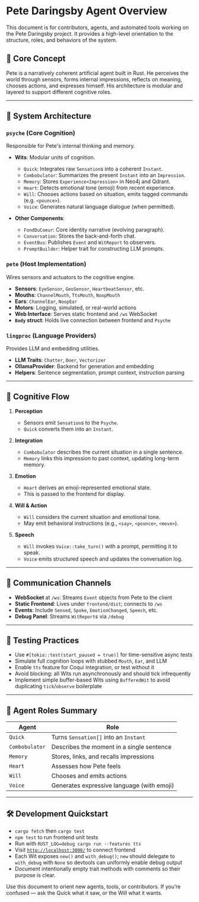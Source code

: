# Pete Daringsby Agent Overview

This document is for contributors, agents, and automated tools working on the Pete Daringsby project. It provides a high-level orientation to the structure, roles, and behaviors of the system.

## 🧠 Core Concept

Pete is a narratively coherent artificial agent built in Rust. He perceives the world through sensors, forms internal impressions, reflects on meaning, chooses actions, and expresses himself. His architecture is modular and layered to support different cognitive roles.

---

## 🧩 System Architecture

### `psyche` (Core Cognition)

Responsible for Pete's internal thinking and memory.

* **Wits**: Modular units of cognition.

  * `Quick`: Integrates raw `Sensation`s into a coherent `Instant`.
  * `Combobulator`: Summarizes the present `Instant` into an `Impression`.
  * `Memory`: Stores `Experience<Impression>` in Neo4j and Qdrant.
  * `Heart`: Detects emotional tone (emoji) from recent experience.
  * `Will`: Chooses actions based on situation, emits tagged commands (e.g. `<pounce>`).
  * `Voice`: Generates natural language dialogue (when permitted).

* **Other Components**:

  * `FondDuCoeur`: Core identity narrative (evolving paragraph).
  * `Conversation`: Stores the back-and-forth chat.
  * `EventBus`: Publishes `Event` and `WitReport` to observers.
  * `PromptBuilder`: Helper trait for constructing LLM prompts.

### `pete` (Host Implementation)

Wires sensors and actuators to the cognitive engine.

* **Sensors**: `EyeSensor`, `GeoSensor`, `HeartbeatSensor`, etc.
* **Mouths**: `ChannelMouth`, `TtsMouth`, `NoopMouth`
* **Ears**: `ChannelEar`, `NoopEar`
* **Motors**: Logging, simulated, or real-world actions
* **Web Interface**: Serves static frontend and `/ws` WebSocket
* **`Body` struct**: Holds live connection between frontend and `Psyche`

### `lingproc` (Language Providers)

Provides LLM and embedding utilities.

* **LLM Traits**: `Chatter`, `Doer`, `Vectorizer`
* **OllamaProvider**: Backend for generation and embedding
* **Helpers**: Sentence segmentation, prompt context, instruction parsing

---

## 🔄 Cognitive Flow

1. **Perception**

   * Sensors emit `Sensation`s to the `Psyche`.
   * `Quick` converts them into an `Instant`.

2. **Integration**

   * `Combobulator` describes the current situation in a single sentence.
   * `Memory` links this impression to past context, updating long-term memory.

3. **Emotion**

   * `Heart` derives an emoji-represented emotional state.
   * This is passed to the frontend for display.

4. **Will & Action**

   * `Will` considers the current situation and emotional tone.
   * May emit behavioral instructions (e.g., `<say>`, `<pounce>`, `<move>`).

5. **Speech**

   * `Will` invokes `Voice::take_turn()` with a prompt, permitting it to speak.
   * `Voice` emits structured speech and updates the conversation log.

---

## 💬 Communication Channels

* **WebSocket** at `/ws`: Streams `Event` objects from Pete to the client
* **Static Frontend**: Lives under `frontend/dist`; connects to `/ws`
* **Events**: Include `Sensed`, `Spoke`, `EmotionChanged`, `Speech`, etc.
* **Debug Panel**: Streams `WitReport`s via `/debug`

---

## 🧪 Testing Practices

* Use `#[tokio::test(start_paused = true)]` for time-sensitive async tests
* Simulate full cognition loops with stubbed `Mouth`, `Ear`, and LLM
* Enable `tts` feature for Coqui integration, or test without it
* Avoid blocking: all Wits run asynchronously and should tick infrequently
* Implement simple buffer-based Wits using `BufferedWit` to avoid duplicating
  `tick`/`observe` boilerplate

---

## 🧠 Agent Roles Summary

| Agent          | Role                                       |
| -------------- | ------------------------------------------ |
| `Quick`        | Turns `Sensation[]` into an `Instant`      |
| `Combobulator` | Describes the moment in a single sentence  |
| `Memory`       | Stores, links, and recalls impressions     |
| `Heart`        | Assesses how Pete feels                    |
| `Will`         | Chooses and emits actions                  |
| `Voice`        | Generates expressive language (with emoji) |

---

## 🛠 Development Quickstart

* `cargo fetch` then `cargo test`
* `npm test` to run frontend unit tests
* Run with `RUST_LOG=debug cargo run --features tts`
* Visit [`http://localhost:3000/`](http://localhost:3000/) to connect frontend
* Each Wit exposes `new()` and `with_debug()`; `new` should delegate to
  `with_debug` with `None` so devtools can uniformly enable debug output
* Document intentionally empty trait methods with comments so their purpose is
  clear.

Use this document to orient new agents, tools, or contributors. If you’re confused — ask the Quick what it saw, or the Will what it wants.
